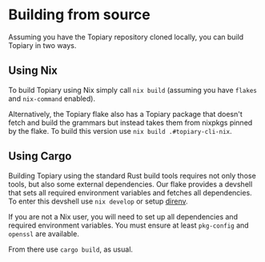 # Building from source

Assuming you have the Topiary repository cloned locally, you can build
Topiary in two ways.

## Using Nix

To build Topiary using Nix simply call `nix build` (assuming you have
`flakes` and `nix-command` enabled).

Alternatively, the Topiary flake also has a Topiary package that doesn't
fetch and build the grammars but instead takes them from nixpkgs pinned
by the flake. To build this version use `nix build .#topiary-cli-nix`.

## Using Cargo

Building Topiary using the standard Rust build tools requires not only
those tools, but also some external dependencies. Our flake provides a
devshell that sets all required environment variables and fetches all
dependencies. To enter this devshell use `nix develop` or setup
[direnv].

If you are not a Nix user, you will need to set up all dependencies and
required environment variables. You must ensure at least `pkg-config`
and `openssl` are available.

From there use `cargo build`, as usual.

[direnv]: https://direnv.net/
